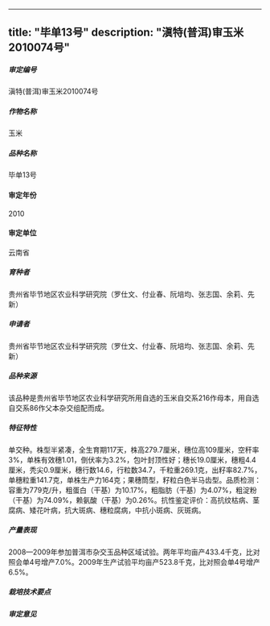 
---
title: "毕单13号"
description: "滇特(普洱)审玉米2010074号"
---
##### 审定编号 
滇特(普洱)审玉米2010074号

##### 作物名称
玉米

##### 品种名称
毕单13号

#### 审定年份
2010	

#### 审定单位
云南省

##### 育种者
贵州省毕节地区农业科学研究院（罗仕文、付业春、阮培均、张志国、余莉、先新）

##### 申请者
贵州省毕节地区农业科学研究院（罗仕文、付业春、阮培均、张志国、余莉、先新）

##### 品种来源
该品种是贵州省毕节地区农业科学研究所用自选的玉米自交系216作母本，用自选自交系86作父本杂交组配而成。

##### 特征特性
单交种。株型半紧凑，全生育期117天，株高279.7厘米，穗位高109厘米，空秆率3%，单株有效穗1.01，倒伏率为3.2%，包叶封顶性好；穗长19.0厘米，穗粗4.4厘米，秃尖0.9厘米，穗行数14.6，行粒数34.7，千粒重269.1克，出籽率82.7%，单穗粒重141.7克，单株生产力164克；果穗筒型，籽粒白色半马齿型。品质检测：容重为779克/升，粗蛋白（干基）为10.17%，粗脂肪（干基）为4.07%，粗淀粉（干基）为74.09%，赖氨酸（干基）为0.26%。抗性鉴定评价：高抗纹枯病、茎腐病、矮花叶病，抗大斑病、穗粒腐病，中抗小斑病、灰斑病。

##### 产量表现
2008—2009年参加普洱市杂交玉品种区域试验。两年平均亩产433.4千克，比对照会单4号增产7.0%。2009年生产试验平均亩产523.8千克，比对照会单4号增产6.5%。

##### 栽培技术要点


##### 审定意见



